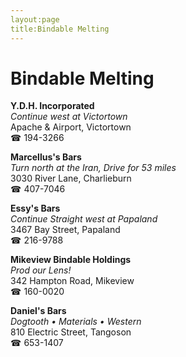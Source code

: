 ```yaml
---
layout:page
title:Bindable Melting
---
```

# Bindable Melting

**Y.D.H. Incorporated**  
_Continue west at Victortown_  
Apache & Airport, Victortown  
☎ 194-3266



**Marcellus's Bars**  
_Turn north at the Iran, Drive for 53 miles_  
3030 River Lane, Charlieburn  
☎ 407-7046



**Essy's Bars**  
_Continue Straight west at Papaland_  
3467 Bay Street, Papaland  
☎ 216-9788



**Mikeview Bindable Holdings**  
_Prod our Lens!_  
342 Hampton Road, Mikeview  
☎ 160-0020



**Daniel's Bars**  
_Dogtooth • Materials • Western_  
810 Electric Street, Tangoson  
☎ 653-1407



